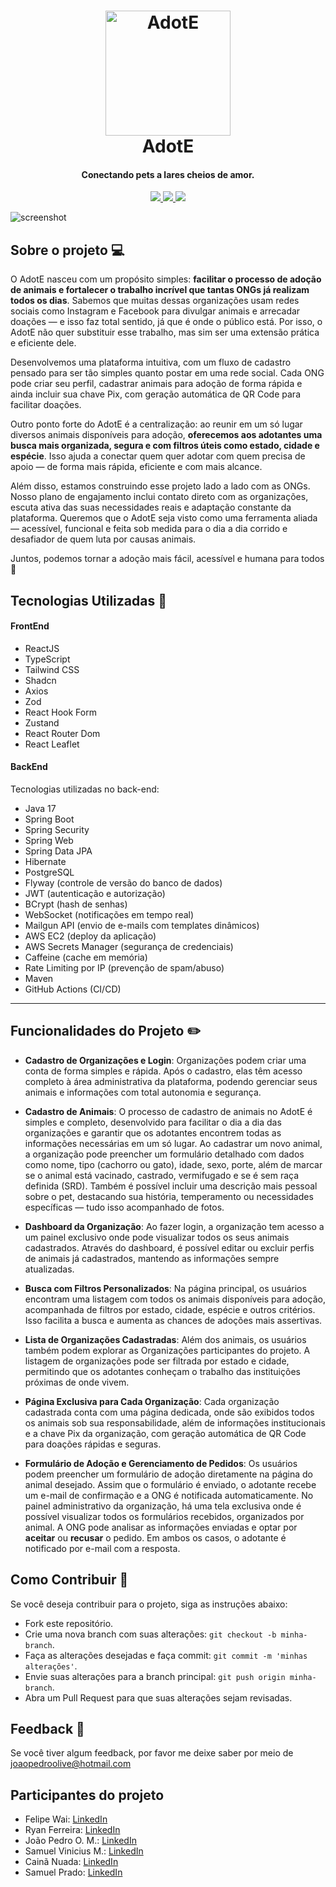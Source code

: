 <h1 align="center">
  <a href="https://github.com/JoaoPedroOM">
    <img src="https://i.ibb.co/PGtBT863/logo2.png" alt="AdotE" width="200">
  </a>
  <br>
  AdotE
</h1>

<h4 align="center">Conectando pets a lares cheios de amor.</h4>

<p align="center">
  <a href="https://github.com/JoaoPedroOM/AdotE-frontend">
    <img src="https://img.shields.io/github/repo-size/JoaoPedroOM/AdotE-frontend">
  </a>
<a href="https://github.com/JoaoPedroOM/AdotE-frontend">
  <img src="https://img.shields.io/github/commit-activity/t/JoaoPedroOM/AdotE-frontend">
</a>
  <a href="https://github.com/JoaoPedroOM/AdotE-frontend">
    <img src="https://img.shields.io/github/created-at/JoaoPedroOM/AdotE-frontend">
  </a>
</p>

![screenshot](https://i.ibb.co/V0csFfN6/Home-Adot-E-home.jpg)

## Sobre o projeto 💻

O AdotE nasceu com um propósito simples: **facilitar o processo de adoção de animais e fortalecer o trabalho incrível que tantas ONGs já realizam todos os dias**. Sabemos que muitas dessas organizações usam redes sociais como Instagram e Facebook para divulgar animais e arrecadar doações — e isso faz total sentido, já que é onde o público está. Por isso, o AdotE não quer substituir esse trabalho, mas sim ser uma extensão prática e eficiente dele.

Desenvolvemos uma plataforma intuitiva, com um fluxo de cadastro pensado para ser tão simples quanto postar em uma rede social. Cada ONG pode criar seu perfil, cadastrar animais para adoção de forma rápida e ainda incluir sua chave Pix, com geração automática de QR Code para facilitar doações.

Outro ponto forte do AdotE é a centralização: ao reunir em um só lugar diversos animais disponíveis para adoção, **oferecemos aos adotantes uma busca mais organizada, segura e com filtros úteis como estado, cidade e espécie**. Isso ajuda a conectar quem quer adotar com quem precisa de apoio — de forma mais rápida, eficiente e com mais alcance.

Além disso, estamos construindo esse projeto lado a lado com as ONGs. Nosso plano de engajamento inclui contato direto com as organizações, escuta ativa das suas necessidades reais e adaptação constante da plataforma. Queremos que o AdotE seja visto como uma ferramenta aliada — acessível, funcional e feita sob medida para o dia a dia corrido e desafiador de quem luta por causas animais.

Juntos, podemos tornar a adoção mais fácil, acessível e humana para todos 🐾

## Tecnologias Utilizadas 🚀

#### FrontEnd

- ReactJS
- TypeScript
- Tailwind CSS
- Shadcn
- Axios
- Zod
- React Hook Form
- Zustand
- React Router Dom
- React Leaflet

#### BackEnd

Tecnologias utilizadas no back-end:

- Java 17
- Spring Boot
- Spring Security
- Spring Web
- Spring Data JPA
- Hibernate
- PostgreSQL
- Flyway (controle de versão do banco de dados)
- JWT (autenticação e autorização)
- BCrypt (hash de senhas)
- WebSocket (notificações em tempo real)
- Mailgun API (envio de e-mails com templates dinâmicos)
- AWS EC2 (deploy da aplicação)
- AWS Secrets Manager (segurança de credenciais)
- Caffeine (cache em memória)
- Rate Limiting por IP (prevenção de spam/abuso)
- Maven
- GitHub Actions (CI/CD)

---

## Funcionalidades do Projeto ✏️

- **Cadastro de Organizações e Login**: Organizações podem criar uma conta de forma simples e rápida. Após o cadastro, elas têm acesso completo à área administrativa da plataforma, podendo gerenciar seus animais e informações com total autonomia e segurança.

- **Cadastro de Animais**: O processo de cadastro de animais no AdotE é simples e completo, desenvolvido para facilitar o dia a dia das organizações e garantir que os adotantes encontrem todas as informações necessárias em um só lugar. Ao cadastrar um novo animal, a organização pode preencher um formulário detalhado com dados como nome, tipo (cachorro ou gato), idade, sexo, porte, além de marcar se o animal está vacinado, castrado, vermifugado e se é sem raça definida (SRD). Também é possível incluir uma descrição mais pessoal sobre o pet, destacando sua história, temperamento ou necessidades específicas — tudo isso acompanhado de fotos.

- **Dashboard da Organização**: Ao fazer login, a organização tem acesso a um painel exclusivo onde pode visualizar todos os seus animais cadastrados. Através do dashboard, é possível editar ou excluir perfis de animais já cadastrados, mantendo as informações sempre atualizadas.

- **Busca com Filtros Personalizados**: Na página principal, os usuários encontram uma listagem com todos os animais disponíveis para adoção, acompanhada de filtros por estado, cidade, espécie e outros critérios. Isso facilita a busca e aumenta as chances de adoções mais assertivas.

- **Lista de Organizações Cadastradas**: Além dos animais, os usuários também podem explorar as Organizações participantes do projeto. A listagem de organizações pode ser filtrada por estado e cidade, permitindo que os adotantes conheçam o trabalho das instituições próximas de onde vivem.

- **Página Exclusiva para Cada Organização**: Cada organização cadastrada conta com uma página dedicada, onde são exibidos todos os animais sob sua responsabilidade, além de informações institucionais e a chave Pix da organização, com geração automática de QR Code para doações rápidas e seguras.

- **Formulário de Adoção e Gerenciamento de Pedidos**: Os usuários podem preencher um formulário de adoção diretamente na página do animal desejado. Assim que o formulário é enviado, o adotante recebe um e-mail de confirmação e a ONG é notificada automaticamente. No painel administrativo da organização, há uma tela exclusiva onde é possível visualizar todos os formulários recebidos, organizados por animal. A ONG pode analisar as informações enviadas e optar por **aceitar** ou **recusar** o pedido. Em ambos os casos, o adotante é notificado por e-mail com a resposta.

## Como Contribuir 🤝

Se você deseja contribuir para o projeto, siga as instruções abaixo:

- Fork este repositório.
- Crie uma nova branch com suas alterações: `git checkout -b minha-branch`.
- Faça as alterações desejadas e faça commit: `git commit -m 'minhas alterações'`.
- Envie suas alterações para a branch principal: `git push origin minha-branch`.
- Abra um Pull Request para que suas alterações sejam revisadas.

## Feedback 💌

Se você tiver algum feedback, por favor me deixe saber por meio de joaopedroolive@hotmail.com

## Participantes do projeto
- Felipe Wai: [LinkedIn](https://www.linkedin.com/in/felipewai/)
- Ryan Ferreira: [LinkedIn](https://www.linkedin.com/in/ryanferreira26/)
- João Pedro O. M.: [LinkedIn](https://www.linkedin.com/in/joaopedroom/)
- Samuel Vinicius M.: [LinkedIn](https://www.linkedin.com/in/samuel-vinicius-martins-032927205/)
- Cainã Nuada: [LinkedIn](https://www.linkedin.com/in/cain%C3%A3-nuada-de-ara%C3%BAjo-magalh%C3%A3es-1a4871246/)
- Samuel Prado: [LinkedIn](https://www.linkedin.com/in/samuel-prado-489b051b5/)
